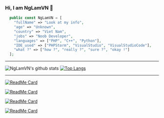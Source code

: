 ### Hi, I am NgLamVN 👋
```php
  public const NgLamVN = [
    "fullName" => "Look at my info",
    "age" => "Unknown",
    "country" => "Viet Nam",
    "jobs" => "Noob Developer",
    "languages" => ["PHP", "C++", "Python"],
    "IDE_used" => ["PHPStorm", "VisualStudio", "VisualStudioCode"],
    "what ?" => ["how ?", "really ?", "sure ?", "okay !"]
  ];
```
---
![NgLamVN's github stats](https://github-readme-stats.vercel.app/api/?username=NgLamVN&show_icons=true&hide_border=true&theme=great-gatsby&count_private=true)
[![Top Langs](https://github-readme-stats.vercel.app/api/top-langs/?username=NgLamVN&show_icons=true&hide_border=true&theme=great-gatsby&count_private=true)](https://github.com/NgLamVN)

---

[![ReadMe Card](https://github-readme-stats.vercel.app/api/pin/?username=NgLamVN&repo=AutoSell&show_owner=true&theme=great-gatsby)](https://github.com/NgLamVN/AutoSell)

[![ReadMe Card](https://github-readme-stats.vercel.app/api/pin/?username=NgLamVN&repo=SmeltWands&show_owner=true&theme=great-gatsby)](https://github.com/NgLamVN/SmeltWands)

[![ReadMe Card](https://github-readme-stats.vercel.app/api/pin/?username=NgLamVN&repo=InvCraft&show_owner=true&theme=great-gatsby)](https://github.com/NgLamVN/InvCraft)

[![ReadMe Card](https://github-readme-stats.vercel.app/api/pin/?username=NgLamVN&repo=MineSweeperPE&show_owner=true&theme=great-gatsby)](https://github.com/NgLamVN/MineSweeperPE)
<!--
**NgLamVN/NgLamVN** is a ✨ _special_ ✨ repository because its `README.md` (this file) appears on your GitHub profile.
